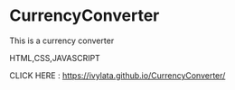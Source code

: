 # CurrencyConverter

This is a currency converter 

HTML,CSS,JAVASCRIPT

CLICK HERE :  https://ivylata.github.io/CurrencyConverter/
